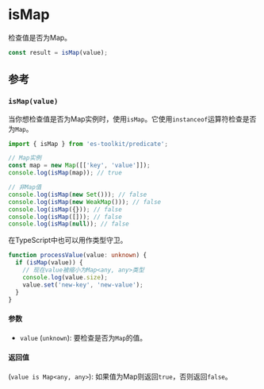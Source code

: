 # isMap

检查值是否为Map。

```typescript
const result = isMap(value);
```

## 参考

### `isMap(value)`

当你想检查值是否为Map实例时，使用`isMap`。它使用`instanceof`运算符检查是否为`Map`。

```typescript
import { isMap } from 'es-toolkit/predicate';

// Map实例
const map = new Map([['key', 'value']]);
console.log(isMap(map)); // true

// 非Map值
console.log(isMap(new Set())); // false
console.log(isMap(new WeakMap())); // false
console.log(isMap({})); // false
console.log(isMap([])); // false
console.log(isMap(null)); // false
```

在TypeScript中也可以用作类型守卫。

```typescript
function processValue(value: unknown) {
  if (isMap(value)) {
    // 现在value被缩小为Map<any, any>类型
    console.log(value.size);
    value.set('new-key', 'new-value');
  }
}
```

#### 参数

- `value` (`unknown`): 要检查是否为`Map`的值。

#### 返回值

(`value is Map<any, any>`): 如果值为Map则返回`true`，否则返回`false`。
